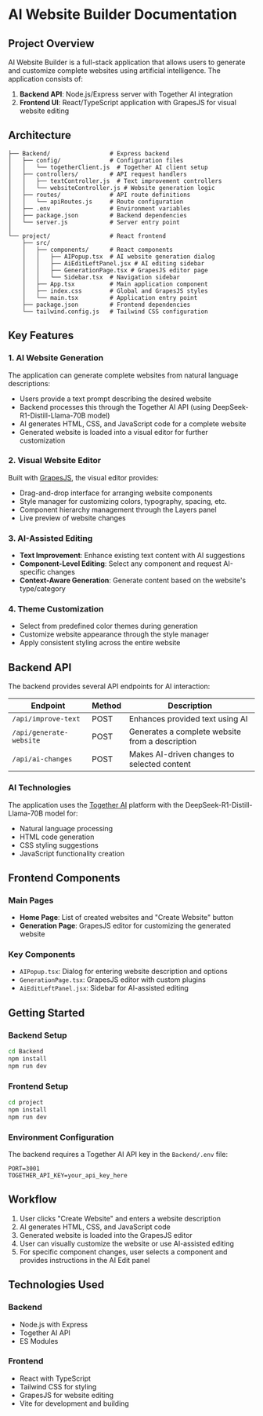 # AI Website Builder Documentation

## Project Overview

AI Website Builder is a full-stack application that allows users to generate and customize complete websites using artificial intelligence. The application consists of:

1. **Backend API**: Node.js/Express server with Together AI integration
2. **Frontend UI**: React/TypeScript application with GrapesJS for visual website editing

## Architecture

```
├── Backend/                 # Express backend
│   ├── config/              # Configuration files
│   │   └── togetherClient.js  # Together AI client setup
│   ├── controllers/         # API request handlers
│   │   ├── textController.js  # Text improvement controllers
│   │   └── websiteController.js # Website generation logic
│   ├── routes/              # API route definitions
│   │   └── apiRoutes.js     # Route configuration
│   ├── .env                 # Environment variables
│   ├── package.json         # Backend dependencies
│   └── server.js            # Server entry point
│
└── project/                 # React frontend
    ├── src/
    │   ├── components/      # React components
    │   │   ├── AIPopup.tsx  # AI website generation dialog
    │   │   ├── AiEditLeftPanel.jsx # AI editing sidebar
    │   │   ├── GenerationPage.tsx # GrapesJS editor page
    │   │   └── Sidebar.tsx  # Navigation sidebar
    │   ├── App.tsx          # Main application component
    │   ├── index.css        # Global and GrapesJS styles
    │   └── main.tsx         # Application entry point
    ├── package.json         # Frontend dependencies
    └── tailwind.config.js   # Tailwind CSS configuration
```

## Key Features

### 1. AI Website Generation

The application can generate complete websites from natural language descriptions:

- Users provide a text prompt describing the desired website
- Backend processes this through the Together AI API (using DeepSeek-R1-Distill-Llama-70B model)
- AI generates HTML, CSS, and JavaScript code for a complete website
- Generated website is loaded into a visual editor for further customization

### 2. Visual Website Editor

Built with [GrapesJS](https://grapesjs.com/), the visual editor provides:

- Drag-and-drop interface for arranging website components
- Style manager for customizing colors, typography, spacing, etc.
- Component hierarchy management through the Layers panel
- Live preview of website changes

### 3. AI-Assisted Editing

- **Text Improvement**: Enhance existing text content with AI suggestions
- **Component-Level Editing**: Select any component and request AI-specific changes
- **Context-Aware Generation**: Generate content based on the website's type/category

### 4. Theme Customization

- Select from predefined color themes during generation
- Customize website appearance through the style manager
- Apply consistent styling across the entire website

## Backend API

The backend provides several API endpoints for AI interaction:

| Endpoint | Method | Description |
|----------|--------|-------------|
| `/api/improve-text` | POST | Enhances provided text using AI |
| `/api/generate-website` | POST | Generates a complete website from a description |
| `/api/ai-changes` | POST | Makes AI-driven changes to selected content |

### AI Technologies

The application uses the [Together AI](https://together.ai/) platform with the DeepSeek-R1-Distill-Llama-70B model for:

- Natural language processing
- HTML code generation
- CSS styling suggestions
- JavaScript functionality creation

## Frontend Components

### Main Pages

- **Home Page**: List of created websites and "Create Website" button
- **Generation Page**: GrapesJS editor for customizing the generated website

### Key Components

- `AIPopup.tsx`: Dialog for entering website description and options
- `GenerationPage.tsx`: GrapesJS editor with custom plugins
- `AiEditLeftPanel.jsx`: Sidebar for AI-assisted editing

## Getting Started

### Backend Setup

```bash
cd Backend
npm install
npm run dev
```

### Frontend Setup

```bash
cd project
npm install
npm run dev
```

### Environment Configuration

The backend requires a Together AI API key in the `Backend/.env` file:

```
PORT=3001
TOGETHER_API_KEY=your_api_key_here
```

## Workflow

1. User clicks "Create Website" and enters a website description
2. AI generates HTML, CSS, and JavaScript code
3. Generated website is loaded into the GrapesJS editor
4. User can visually customize the website or use AI-assisted editing
5. For specific component changes, user selects a component and provides instructions in the AI Edit panel

## Technologies Used

### Backend
- Node.js with Express
- Together AI API
- ES Modules

### Frontend
- React with TypeScript
- Tailwind CSS for styling
- GrapesJS for website editing
- Vite for development and building
